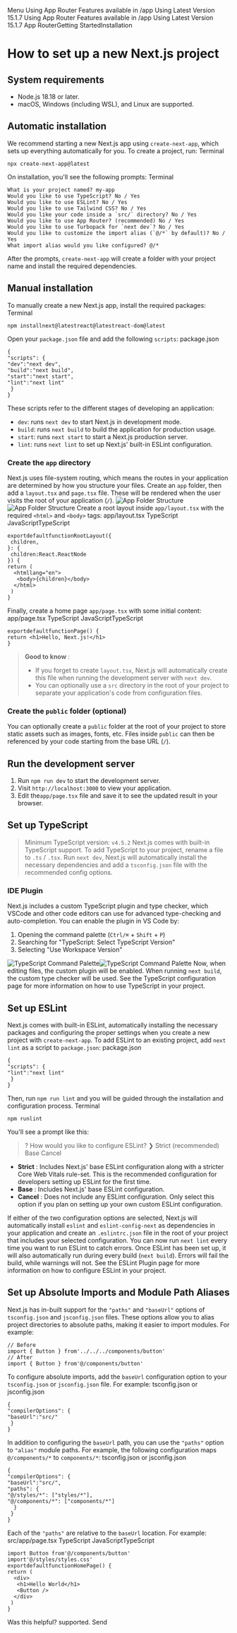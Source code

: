 Menu
Using App Router
Features available in /app
Using Latest Version
15.1.7
Using App Router
Features available in /app
Using Latest Version
15.1.7
App RouterGetting StartedInstallation
# How to set up a new Next.js project
## System requirements
  * Node.js 18.18 or later.
  * macOS, Windows (including WSL), and Linux are supported.


## Automatic installation
We recommend starting a new Next.js app using `create-next-app`, which sets up everything automatically for you. To create a project, run:
Terminal
```
npx create-next-app@latest
```

On installation, you'll see the following prompts:
Terminal
```
What is your project named? my-app
Would you like to use TypeScript? No / Yes
Would you like to use ESLint? No / Yes
Would you like to use Tailwind CSS? No / Yes
Would you like your code inside a `src/` directory? No / Yes
Would you like to use App Router? (recommended) No / Yes
Would you like to use Turbopack for `next dev`? No / Yes
Would you like to customize the import alias (`@/*` by default)? No / Yes
What import alias would you like configured? @/*
```

After the prompts, `create-next-app` will create a folder with your project name and install the required dependencies.
## Manual installation
To manually create a new Next.js app, install the required packages:
Terminal
```
npm installnext@latestreact@latestreact-dom@latest
```

Open your `package.json` file and add the following `scripts`:
package.json
```
{
"scripts": {
"dev":"next dev",
"build":"next build",
"start":"next start",
"lint":"next lint"
 }
}
```

These scripts refer to the different stages of developing an application:
  * `dev`: runs `next dev` to start Next.js in development mode.
  * `build`: runs `next build` to build the application for production usage.
  * `start`: runs `next start` to start a Next.js production server.
  * `lint`: runs `next lint` to set up Next.js' built-in ESLint configuration.


### Create the `app` directory
Next.js uses file-system routing, which means the routes in your application are determined by how you structure your files.
Create an `app` folder, then add a `layout.tsx` and `page.tsx` file. These will be rendered when the user visits the root of your application (`/`).
![App Folder Structure](https://nextjs.org/_next/image?url=%2Fdocs%2Flight%2Fapp-getting-started.png&w=3840&q=75)![App Folder Structure](https://nextjs.org/_next/image?url=%2Fdocs%2Fdark%2Fapp-getting-started.png&w=3840&q=75)
Create a root layout inside `app/layout.tsx` with the required `<html>` and `<body>` tags:
app/layout.tsx
TypeScript
JavaScriptTypeScript
```
exportdefaultfunctionRootLayout({
 children,
}: {
 children:React.ReactNode
}) {
return (
  <htmllang="en">
   <body>{children}</body>
  </html>
 )
}
```

Finally, create a home page `app/page.tsx` with some initial content:
app/page.tsx
TypeScript
JavaScriptTypeScript
```
exportdefaultfunctionPage() {
return <h1>Hello, Next.js!</h1>
}
```

> **Good to know** :
>   * If you forget to create `layout.tsx`, Next.js will automatically create this file when running the development server with `next dev`.
>   * You can optionally use a `src` directory in the root of your project to separate your application's code from configuration files.
> 

### Create the `public` folder (optional)
You can optionally create a `public` folder at the root of your project to store static assets such as images, fonts, etc. Files inside `public` can then be referenced by your code starting from the base URL (`/`).
## Run the development server
  1. Run `npm run dev` to start the development server.
  2. Visit `http://localhost:3000` to view your application.
  3. Edit the`app/page.tsx` file and save it to see the updated result in your browser.


## Set up TypeScript
> Minimum TypeScript version: `v4.5.2`
Next.js comes with built-in TypeScript support. To add TypeScript to your project, rename a file to `.ts` / `.tsx`. Run `next dev`, Next.js will automatically install the necessary dependencies and add a `tsconfig.json` file with the recommended config options.
### IDE Plugin
Next.js includes a custom TypeScript plugin and type checker, which VSCode and other code editors can use for advanced type-checking and auto-completion.
You can enable the plugin in VS Code by:
  1. Opening the command palette (`Ctrl/⌘` + `Shift` + `P`)
  2. Searching for "TypeScript: Select TypeScript Version"
  3. Selecting "Use Workspace Version"

![TypeScript Command Palette](https://nextjs.org/_next/image?url=%2Fdocs%2Flight%2Ftypescript-command-palette.png&w=3840&q=75)![TypeScript Command Palette](https://nextjs.org/_next/image?url=%2Fdocs%2Fdark%2Ftypescript-command-palette.png&w=3840&q=75)
Now, when editing files, the custom plugin will be enabled. When running `next build`, the custom type checker will be used.
See the TypeScript configuration page for more information on how to use TypeScript in your project.
## Set up ESLint
Next.js comes with built-in ESLint, automatically installing the necessary packages and configuring the proper settings when you create a new project with `create-next-app`.
To add ESLint to an existing project, add `next lint` as a script to `package.json`:
package.json
```
{
"scripts": {
"lint":"next lint"
 }
}
```

Then, run `npm run lint` and you will be guided through the installation and configuration process.
Terminal
```
npm runlint
```

You'll see a prompt like this:
> ? How would you like to configure ESLint?
> ❯ Strict (recommended) Base Cancel
  * **Strict** : Includes Next.js' base ESLint configuration along with a stricter Core Web Vitals rule-set. This is the recommended configuration for developers setting up ESLint for the first time.
  * **Base** : Includes Next.js' base ESLint configuration.
  * **Cancel** : Does not include any ESLint configuration. Only select this option if you plan on setting up your own custom ESLint configuration.


If either of the two configuration options are selected, Next.js will automatically install `eslint` and `eslint-config-next` as dependencies in your application and create an `.eslintrc.json` file in the root of your project that includes your selected configuration.
You can now run `next lint` every time you want to run ESLint to catch errors. Once ESLint has been set up, it will also automatically run during every build (`next build`). Errors will fail the build, while warnings will not.
See the ESLint Plugin page for more information on how to configure ESLint in your project.
## Set up Absolute Imports and Module Path Aliases
Next.js has in-built support for the `"paths"` and `"baseUrl"` options of `tsconfig.json` and `jsconfig.json` files. These options allow you to alias project directories to absolute paths, making it easier to import modules. For example:
```
// Before
import { Button } from'../../../components/button'
// After
import { Button } from'@/components/button'
```

To configure absolute imports, add the `baseUrl` configuration option to your `tsconfig.json` or `jsconfig.json` file. For example:
tsconfig.json or jsconfig.json
```
{
"compilerOptions": {
"baseUrl":"src/"
 }
}
```

In addition to configuring the `baseUrl` path, you can use the `"paths"` option to `"alias"` module paths.
For example, the following configuration maps `@/components/*` to `components/*`:
tsconfig.json or jsconfig.json
```
{
"compilerOptions": {
"baseUrl":"src/",
"paths": {
"@/styles/*": ["styles/*"],
"@/components/*": ["components/*"]
  }
 }
}
```

Each of the `"paths"` are relative to the `baseUrl` location. For example:
src/app/page.tsx
TypeScript
JavaScriptTypeScript
```
import Button from'@/components/button'
import'@/styles/styles.css'
exportdefaultfunctionHomePage() {
return (
  <div>
   <h1>Hello World</h1>
   <Button />
  </div>
 )
}
```

Was this helpful?
supported.
Send
